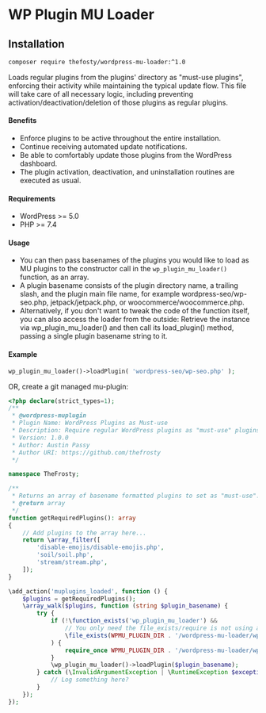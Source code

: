 # WP Plugin MU Loader

## Installation

```bash
composer require thefosty/wordpress-mu-loader:^1.0
```

Loads regular plugins from the plugins' directory as "must-use plugins", enforcing their activity 
while maintaining the typical update flow. This file will take care of all necessary logic, 
including preventing activation/deactivation/deletion of those plugins as regular plugins.

#### Benefits

* Enforce plugins to be active throughout the entire installation.
* Continue receiving automated update notifications.
* Be able to comfortably update those plugins from the WordPress dashboard.
* The plugin activation, deactivation, and uninstallation routines are executed as usual.

#### Requirements
* WordPress >= 5.0
* PHP >= 7.4

#### Usage

* You can then pass basenames of the plugins you would like to load as MU plugins to the constructor call in the
`wp_plugin_mu_loader()` function, as an array.
* A plugin basename consists of the plugin directory name, a trailing slash, and the plugin main file name, for
example wordpress-seo/wp-seo.php, jetpack/jetpack.php, or woocommerce/woocommerce.php.
* Alternatively, if you don't want to tweak the code of the function itself, you can also access the loader from the
outside: Retrieve the instance via wp_plugin_mu_loader() and then call its load_plugin() method, passing a single plugin
basename string to it.

#### Example

```php
wp_plugin_mu_loader()->loadPlugin( 'wordpress-seo/wp-seo.php' );
```

OR, create a git managed mu-plugin:

```php
<?php declare(strict_types=1);
/**
 * @wordpress-muplugin
 * Plugin Name: WordPress Plugins as Must-use
 * Description: Require regular WordPress plugins as "must-use" plugins.
 * Version: 1.0.0
 * Author: Austin Passy
 * Author URI: https://github.com/thefrosty
 */

namespace TheFrosty;

/**
 * Returns an array of basename formatted plugins to set as "must-use".
 * @return array
 */
function getRequiredPlugins(): array
{
    // Add plugins to the array here...
    return \array_filter([
        'disable-emojis/disable-emojis.php',
        'soil/soil.php',
        'stream/stream.php',
    ]);
}

\add_action('muplugins_loaded', function () {
    $plugins = getRequiredPlugins();
    \array_walk($plugins, function (string $plugin_basename) {
        try {
            if (!\function_exists('wp_plugin_mu_loader') &&
                // You only need the file_exists/require is not using autoloading...
                \file_exists(WPMU_PLUGIN_DIR . '/wordpress-mu-loader/wp-plugin-mu-loader.php')
            ) {
                require_once WPMU_PLUGIN_DIR . '/wordpress-mu-loader/wp-plugin-mu-loader.php';
            }
            \wp_plugin_mu_loader()->loadPlugin($plugin_basename);
        } catch (\InvalidArgumentException | \RuntimeException $exception) {
            // Log something here?
        }
    });
});
```


